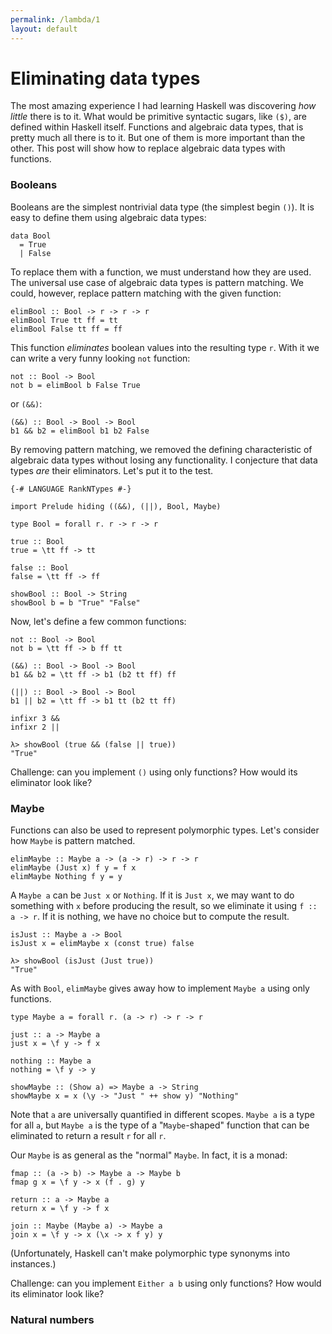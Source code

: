 ```yaml
---
permalink: /lambda/1
layout: default
---
```



# Eliminating data types

The most amazing experience I had learning Haskell was discovering _how little_ there is to it. What would be primitive syntactic sugars, like `($)`, are defined within Haskell itself. Functions and algebraic data types, that is pretty much all there is to it. But one of them is more important than the other. This post will show how to replace algebraic data types with functions.

### Booleans

Booleans are the simplest nontrivial data type (the simplest begin `()`). It is easy to define them using algebraic data types:

```
data Bool
  = True
  | False
```

To replace them with a function, we must understand how they are used. The universal use case of algebraic data types is pattern matching. We could, however, replace pattern matching with the given function:

```
elimBool :: Bool -> r -> r -> r
elimBool True tt ff = tt
elimBool False tt ff = ff
```

This function _eliminates_ boolean values into the resulting type `r`. With it we can write a very funny looking `not` function:

```
not :: Bool -> Bool
not b = elimBool b False True
```

or `(&&)`:

```
(&&) :: Bool -> Bool -> Bool
b1 && b2 = elimBool b1 b2 False
```

By removing pattern matching, we removed the defining characteristic of algebraic data types without losing any functionality. I conjecture that data types _are_ their eliminators. Let's put it to the test.

    {-# LANGUAGE RankNTypes #-}

    import Prelude hiding ((&&), (||), Bool, Maybe)

    type Bool = forall r. r -> r -> r

    true :: Bool
    true = \tt ff -> tt

    false :: Bool
    false = \tt ff -> ff

    showBool :: Bool -> String
    showBool b = b "True" "False"

Now, let's define a few common functions:

    not :: Bool -> Bool
    not b = \tt ff -> b ff tt

    (&&) :: Bool -> Bool -> Bool
    b1 && b2 = \tt ff -> b1 (b2 tt ff) ff

    (||) :: Bool -> Bool -> Bool
    b1 || b2 = \tt ff -> b1 tt (b2 tt ff)

    infixr 3 &&
    infixr 2 ||

```
λ> showBool (true && (false || true))
"True"
```

Challenge: can you implement `()` using only functions? How would its eliminator look like?

### Maybe

Functions can also be used to represent polymorphic types. Let's consider how `Maybe` is pattern matched.

```
elimMaybe :: Maybe a -> (a -> r) -> r -> r
elimMaybe (Just x) f y = f x
elimMaybe Nothing f y = y
```

A `Maybe a` can be `Just x` or `Nothing`. If it is `Just x`, we may want to do something with `x` before producing the result, so we eliminate it using `f :: a -> r`. If it is nothing, we have no choice but to compute the result.

```
isJust :: Maybe a -> Bool
isJust x = elimMaybe x (const true) false
```

```
λ> showBool (isJust (Just true))
"True"
```

As with `Bool`, `elimMaybe` gives away how to implement `Maybe a` using only functions.

    type Maybe a = forall r. (a -> r) -> r -> r

    just :: a -> Maybe a
    just x = \f y -> f x

    nothing :: Maybe a
    nothing = \f y -> y

    showMaybe :: (Show a) => Maybe a -> String
    showMaybe x = x (\y -> "Just " ++ show y) "Nothing"

Note that `a` are universally quantified in different scopes. `Maybe a` is a type for all `a`, but `Maybe a` is the type of a "`Maybe`-shaped" function that can be eliminated to return a result `r` for all `r`.

Our `Maybe` is as general as the "normal" `Maybe`. In fact, it is a monad:

```
fmap :: (a -> b) -> Maybe a -> Maybe b
fmap g x = \f y -> x (f . g) y

return :: a -> Maybe a
return x = \f y -> f x

join :: Maybe (Maybe a) -> Maybe a
join x = \f y -> x (\x -> x f y) y
```

(Unfortunately, Haskell can't make polymorphic type synonyms into instances.)

Challenge: can you implement `Either a b` using only functions? How would its eliminator look like?

### Natural numbers

<!--

Turing machines versus lambda calculus
- Lambda calculus predates Turing machines
- Alonzo Church was Alan Turing's PhD adviser

-->
